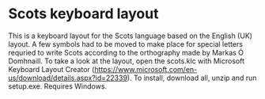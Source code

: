 # Scots keyboard layout

This is a keyboard layout for the Scots language based on the English (UK) layout. A few symbols had to be moved to make place for special letters requried to write Scots according to the orthography made by Markas Ó Domhnaill. To take a look at the layout, open the scots.klc with Microsoft Keyboard Layout Creator (https://www.microsoft.com/en-us/download/details.aspx?id=22339). To install, download all, unzip and run setup.exe. Requires Windows.
